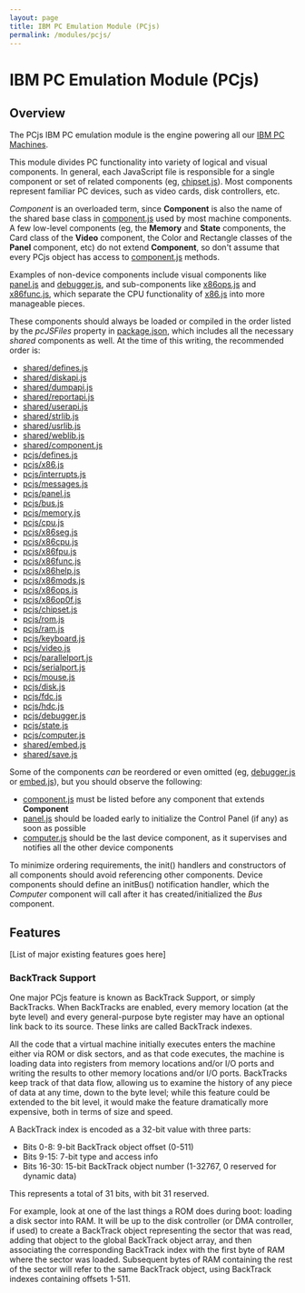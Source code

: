 ```yaml
---
layout: page
title: IBM PC Emulation Module (PCjs)
permalink: /modules/pcjs/
---
```


IBM PC Emulation Module (PCjs)
===

Overview
---
The PCjs IBM PC emulation module is the engine powering all our [IBM PC Machines](/devices/pc/machine/).

This module divides PC functionality into variety of logical and visual components.
In general, each JavaScript file is responsible for a single component or set of related components (eg,
[chipset.js](lib/chipset.js)).  Most components represent familiar PC devices, such as video cards, disk
controllers, etc.

*Component* is an overloaded term, since **Component** is also the name of the shared base class in
[component.js](../shared/lib/component.js) used by most machine components.  A few low-level components
(eg, the **Memory** and **State** components, the Card class of the **Video** component, the Color and Rectangle
classes of the **Panel** component, etc) do not extend **Component**, so don't assume that every PCjs object has
access to [component.js](../shared/lib/component.js) methods.

Examples of non-device components include visual components like [panel.js](lib/panel.js) and
[debugger.js](lib/debugger.js), and sub-components like [x86ops.js](lib/x86ops.js) and [x86func.js](lib/x86func.js),
which separate the CPU functionality of [x86.js](lib/x86.js) into more manageable pieces.

These components should always be loaded or compiled in the order listed by the *pcJSFiles* property in
[package.json](../../package.json), which includes all the necessary *shared* components as well.
At the time of this writing, the recommended order is:

* [shared/defines.js](../shared/lib/defines.js)
* [shared/diskapi.js](../shared/lib/diskapi.js)
* [shared/dumpapi.js](../shared/lib/dumpapi.js)
* [shared/reportapi.js](../shared/lib/reportapi.js)
* [shared/userapi.js](../shared/lib/userapi.js)
* [shared/strlib.js](../shared/lib/strlib.js)
* [shared/usrlib.js](../shared/lib/usrlib.js)
* [shared/weblib.js](../shared/lib/weblib.js)
* [shared/component.js](../shared/lib/component.js)
* [pcjs/defines.js](lib/defines.js)
* [pcjs/x86.js](lib/x86.js)
* [pcjs/interrupts.js](lib/interrupts.js)
* [pcjs/messages.js](lib/messages.js)
* [pcjs/panel.js](lib/panel.js)
* [pcjs/bus.js](lib/bus.js)
* [pcjs/memory.js](lib/memory.js)
* [pcjs/cpu.js](lib/cpu.js)
* [pcjs/x86seg.js](lib/x86seg.js)
* [pcjs/x86cpu.js](lib/x86cpu.js)
* [pcjs/x86fpu.js](lib/x86fpu.js)
* [pcjs/x86func.js](lib/x86func.js)
* [pcjs/x86help.js](lib/x86help.js)
* [pcjs/x86mods.js](lib/x86mods.js)
* [pcjs/x86ops.js](lib/x86ops.js)
* [pcjs/x86op0f.js](lib/x86op0f.js)
* [pcjs/chipset.js](lib/chipset.js)
* [pcjs/rom.js](lib/rom.js)
* [pcjs/ram.js](lib/ram.js)
* [pcjs/keyboard.js](lib/keyboard.js)
* [pcjs/video.js](lib/video.js)
* [pcjs/parallelport.js](lib/parallelport.js)
* [pcjs/serialport.js](lib/serialport.js)
* [pcjs/mouse.js](lib/mouse.js)
* [pcjs/disk.js](lib/disk.js)
* [pcjs/fdc.js](lib/fdc.js)
* [pcjs/hdc.js](lib/hdc.js)
* [pcjs/debugger.js](lib/debugger.js)
* [pcjs/state.js](lib/state.js)
* [pcjs/computer.js](lib/computer.js)
* [shared/embed.js](../shared/lib/embed.js)
* [shared/save.js](../shared/lib/save.js)

Some of the components *can* be reordered or even omitted (eg, [debugger.js](lib/debugger.js) or
[embed.js](../shared/lib/embed.js)), but you should observe the following:

* [component.js](../shared/lib/component.js) must be listed before any component that extends **Component**
* [panel.js](lib/panel.js) should be loaded early to initialize the Control Panel (if any) as soon as possible
* [computer.js](lib/computer.js) should be the last device component, as it supervises and notifies all the other device components

To minimize ordering requirements, the init() handlers and constructors of all components should avoid
referencing other components.  Device components should define an initBus() notification handler, which the
*Computer* component will call after it has created/initialized the *Bus* component.

Features
---

[List of major existing features goes here]

### BackTrack Support

One major PCjs feature is known as BackTrack Support, or simply BackTracks.  When BackTracks are enabled, every
memory location (at the byte level) and every general-purpose byte register may have an optional link back to its
source.  These links are called BackTrack indexes.

All the code that a virtual machine initially executes enters the machine either via ROM or disk sectors, and as that
code executes, the machine is loading data into registers from memory locations and/or I/O ports and writing the results
to other memory locations and/or I/O ports.  BackTracks keep track of that data flow, allowing us to examine the history
of any piece of data at any time, down to the byte level; while this feature could be extended to the bit level, it
would make the feature dramatically more expensive, both in terms of size and speed.

A BackTrack index is encoded as a 32-bit value with three parts:

- Bits 0-8: 9-bit BackTrack object offset (0-511)
- Bits 9-15: 7-bit type and access info
- Bits 16-30: 15-bit BackTrack object number (1-32767, 0 reserved for dynamic data)

This represents a total of 31 bits, with bit 31 reserved.

For example, look at one of the last things a ROM does during boot: loading a disk sector into RAM.  It will be up to the
disk controller (or DMA controller, if used) to create a BackTrack object representing the sector that was read,
adding that object to the global BackTrack object array, and then associating the corresponding BackTrack index with
the first byte of RAM where the sector was loaded.  Subsequent bytes of RAM containing the rest of the sector will refer
to the same BackTrack object, using BackTrack indexes containing offsets 1-511.

